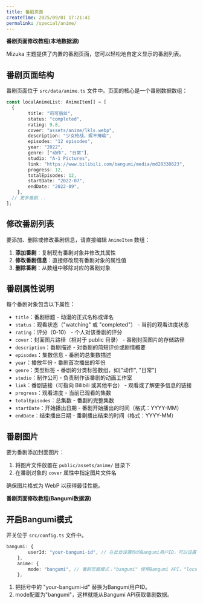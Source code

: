```yaml
---
title: 番剧页面
createTime: 2025/09/01 17:21:41
permalink: /special/anime/
---
```


**番剧页面修改教程(本地数据源)**

Mizuka 主题提供了内置的番剧页面，您可以轻松地自定义显示的番剧列表。

## 番剧页面结构

番剧页面位于 `src/data/anime.ts` 文件中。页面的核心是一个番剧数据数组：

```typescript
const localAnimeList: AnimeItem[] = [
  {
		title: "莉可丽丝",
		status: "completed",
		rating: 9.8,
		cover: "assets/anime/lkls.webp",
		description: "少女枪战，瑕不掩瑜",
		episodes: "12 episodes",
		year: "2022",
		genre: ["动作", "日常"],
		studio: "A-1 Pictures",
		link: "https://www.bilibili.com/bangumi/media/md28338623",
		progress: 12,
		totalEpisodes: 12,
		startDate: "2022-07",
		endDate: "2022-09",
	},
  // 更多番剧...
];
```

## 修改番剧列表

要添加、删除或修改番剧信息，请直接编辑 `AnimeItem` 数组：

1. **添加番剧**：复制现有番剧对象并修改其属性
2. **修改番剧信息**：直接修改现有番剧对象的属性值
3. **删除番剧**：从数组中移除对应的番剧对象

## 番剧属性说明

每个番剧对象包含以下属性：

- `title`：番剧标题 - 动漫的正式名称或译名
- `status`：观看状态（"watching" 或 "completed"） - 当前的观看进度状态
- `rating`：评分（0-10） - 个人对该番剧的评分
- `cover`：封面图片路径（相对于 public 目录） - 番剧封面图片的存储路径
- `description`：番剧描述 - 对番剧的简短评价或剧情概要
- `episodes`：集数信息 - 番剧的总集数描述
- `year`：播放年份 - 番剧首次播出的年份
- `genre`：类型标签 - 番剧的分类标签数组，如["动作", "日常"]
- `studio`：制作公司 - 负责制作该番剧的动画工作室
- `link`：番剧链接（可指向 Bilibili 或其他平台） - 观看或了解更多信息的链接
- `progress`：观看进度 - 当前已观看的集数
- `totalEpisodes`：总集数 - 番剧的完整集数
- `startDate`：开始播出日期 - 番剧开始播出的时间（格式：YYYY-MM）
- `endDate`：结束播出日期 - 番剧播出结束的时间（格式：YYYY-MM）

## 番剧图片

要为番剧添加封面图片：

1. 将图片文件放置在 `public/assets/anime/` 目录下
2. 在番剧对象的 `cover` 属性中指定图片文件名

确保图片格式为 WebP 以获得最佳性能。


**番剧页面修改教程(Bangumi数据源)**

## 开启Bangumi模式


开关位于 `src/config.ts` 文件中。
```typescript
bangumi: {
		userId: "your-bangumi-id", // 在此处设置你的Bangumi用户ID，可以设置为 "sai" 测试
	},
	anime: {
		mode: "bangumi", // 番剧页面模式："bangumi" 使用Bangumi API，"local" 使用本地配置
	},
```

1. 把括号中的 "your-bangumi-id" 替换为Bangumi用户ID。
2. mode配置为"bangumi"，这样就能从Bangumi API获取番剧数据。

